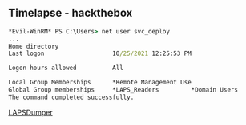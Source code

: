 ## Timelapse - hackthebox
```cmd
*Evil-WinRM* PS C:\Users> net user svc_deploy
...
Home directory
Last logon                   10/25/2021 12:25:53 PM

Logon hours allowed          All

Local Group Memberships      *Remote Management Use
Global Group memberships     *LAPS_Readers         *Domain Users
The command completed successfully.
```
[LAPSDumper](https://github.com/n00py/LAPSDumper)


